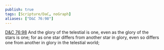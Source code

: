 ```yaml
---
publish: true
tags: [Scripture/DaC, noGraph]
aliases: ["D&C 76:98"]
---
```

[D&C 76:98](https://churchofjesuschrist.org/study/scriptures/dc-testament/dc/76?lang=eng&id=p98#p98) And the glory of the telestial is one, even as the glory of the stars is one; for as one star differs from another star in glory, even so differs one from another in glory in the telestial world;
